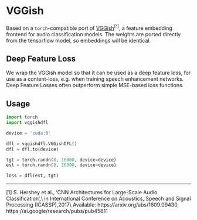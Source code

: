 # VGGish
Based on a `torch`-compatible port of [VGGish](https://github.com/tensorflow/models/tree/master/research/audioset)<sup>[1]</sup>, 
a feature embedding frontend for audio classification models. The weights are ported directly from the tensorflow model, so embeddings will be identical.

## Deep Feature Loss
We wrap the VGGish model so that it can be used as a deep feature loss, for use as a content-loss, e.g. when training speech enhancement networks. Deep Feature Losses often outperform simple MSE-based loss functions.

## Usage

```python
import torch
import vggishdfl

device = 'cuda:0'

dfl = vggishdfl.VGGishDFL()
dfl = dfl.to(device)

tgt = torch.randn(8, 16000, device=device)
est = torch.randn(8, 16000, device=device)

loss = dfl(est, tgt)
```

<hr>
[1]  S. Hershey et al., ‘CNN Architectures for Large-Scale Audio Classification’,\
    in International Conference on Acoustics, Speech and Signal Processing (ICASSP),2017\
    Available: https://arxiv.org/abs/1609.09430, https://ai.google/research/pubs/pub45611
    

